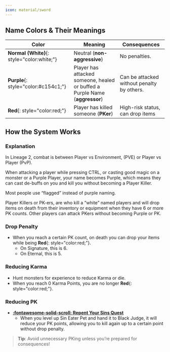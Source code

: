 ```yaml
--- 
icon: material/sword
---
```



## **Name Colors & Their Meanings**
| Color | Meaning | Consequences |
|-------|---------|--------------|
| **Normal (White)**{: style="color:white;"} | Neutral (**non-aggressive**) | No penalties. |
| **Purple**{: style="color:#c154c1;"} | Player has attacked someone, healed or buffed a Purple Name (**aggressor**) | Can be attacked without penalty by others. |
| **Red**{: style="color:red;"} | Player has killed someone (**PKer**) | High-risk status, can drop items |

## **How the System Works**

### Explanation

In Lineage 2, combat is between Player vs Environment, (PVE) or Player vs Player (PvP).

When attacking a player while pressing CTRL, or casting good magic on a monster or a Purple Player, your name becomes Purple, which means they can cast de-buffs on you and kill you without becoming a Player Killer.

Most people use “flagged” instead of purple naming.

Player Killers or PK-ers, are who kill a “white” named players and will drop items on death from their inventory or equipment when they have 6 or more PK counts. Other players can attack PKers without becoming Purple or PK.

### **Drop Penalty**
- When you reach a certain PK count, on death you can drop your items while being **Red**{: style="color:red;"}.
    - On Signature, this is 6.
    - On Eternal, this is 5.


### **Reducing Karma**
- Hunt monsters for experience to reduce Karma or die.
- When you reach 0 Karma Points, you are no longer **Red**{: style="color:red;"}.

### **Reducing PK**
- [**:fontawesome-solid-scroll: Repent Your Sins Quest**](https://lineage2wiki.com/c4/quest/422/repent-your-sins/)
    - When you level up Sin Eater Pet and hand it to Black Judge, 
it will reduce your PK points, allowing you to kill again up to a certain point without drop penalty.


> **Tip**: Avoid unnecessary PKing unless you’re prepared for consequences!  